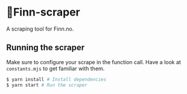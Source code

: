 # 🛒Finn-scraper

A scraping tool for Finn.no.

## Running the scraper

Make sure to configure your scrape in the function call.
Have a look at `constants.mjs` to get familiar with them.

```zsh
$ yarn install # Install dependencies
$ yarn start # Run the scraper
```
